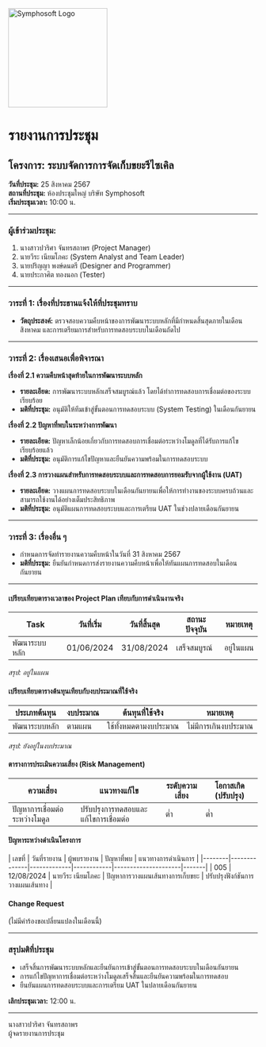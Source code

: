 <img src="https://www.symphosoft.com/logo/symphosoftLogo.png" alt="Symphosoft Logo" width="200"/>

# รายงานการประชุม

## โครงการ: ระบบจัดการการจัดเก็บขยะรีไซเคิล 
**วันที่ประชุม:** 25 สิงหาคม 2567  
**สถานที่ประชุม:** ห้องประชุมใหญ่ บริษัท Symphosoft  
**เริ่มประชุมเวลา:** 10:00 น.

---

### ผู้เข้าร่วมประชุม:
1. นางสาวปวริศา จันทรสถาพร (Project Manager)
2. นายวีระ เนียมโภคะ (System Analyst and Team Leader)
3. นายปริญญา พงษ์ดนตรี (Designer and Programmer)
4. นายประกาศิต ทองนอก (Tester)

---

### วาระที่ 1: เรื่องที่ประธานแจ้งให้ที่ประชุมทราบ
- **วัตถุประสงค์:** ตรวจสอบความคืบหน้าของการพัฒนาระบบหลักที่มีกำหนดสิ้นสุดภายในเดือนสิงหาคม และการเตรียมการสำหรับการทดสอบระบบในเดือนถัดไป

---

### วาระที่ 2: เรื่องเสนอเพื่อพิจารณา

**เรื่องที่ 2.1 ความคืบหน้าสุดท้ายในการพัฒนาระบบหลัก**  
- **รายละเอียด:** การพัฒนาระบบหลักเสร็จสมบูรณ์แล้ว โดยได้ทำการทดสอบการเชื่อมต่อของระบบเรียบร้อย
- **มติที่ประชุม:** อนุมัติให้ทีมเข้าสู่ขั้นตอนการทดสอบระบบ (System Testing) ในเดือนกันยายน

**เรื่องที่ 2.2 ปัญหาที่พบในระหว่างการพัฒนา**  
- **รายละเอียด:** ปัญหาเล็กน้อยเกี่ยวกับการทดสอบการเชื่อมต่อระหว่างโมดูลที่ได้รับการแก้ไขเรียบร้อยแล้ว
- **มติที่ประชุม:** อนุมัติการแก้ไขปัญหาและยืนยันความพร้อมในการทดสอบระบบ

**เรื่องที่ 2.3 การวางแผนสำหรับการทดสอบระบบและการทดสอบการยอมรับจากผู้ใช้งาน (UAT)**  
- **รายละเอียด:** วางแผนการทดสอบระบบในเดือนกันยายนเพื่อให้การทำงานของระบบครบถ้วนและสามารถใช้งานได้อย่างเต็มประสิทธิภาพ
- **มติที่ประชุม:** อนุมัติแผนการทดสอบระบบและการเตรียม UAT ในช่วงปลายเดือนกันยายน

---

### วาระที่ 3: เรื่องอื่น ๆ  
- กำหนดการจัดทำรายงานความคืบหน้าในวันที่ 31 สิงหาคม 2567  
- **มติที่ประชุม:** ยืนยันกำหนดการส่งรายงานความคืบหน้าเพื่อให้ทันแผนการทดสอบในเดือนกันยายน

---

#### เปรียบเทียบตารางเวลาของ Project Plan เทียบกับการดำเนินงานจริง
| Task | วันที่เริ่ม | วันที่สิ้นสุด | สถานะปัจจุบัน | หมายเหตุ |
|------|-------------|---------------|---------------|-----------|
| พัฒนาระบบหลัก | 01/06/2024 | 31/08/2024 | เสร็จสมบูรณ์ | อยู่ในแผน |

*สรุป: อยู่ในแผน*

#### เปรียบเทียบตารางต้นทุนเทียบกับงบประมาณที่ใช้จริง
| ประเภทต้นทุน | งบประมาณ | ต้นทุนที่ใช้จริง | หมายเหตุ |
|---------------|----------|----------------|---------|
| พัฒนาระบบหลัก | ตามแผน | ใช้ทั้งหมดตามงบประมาณ | ไม่มีการเกินงบประมาณ |

*สรุป: ยังอยู่ในงบประมาณ*

#### ตารางการประเมินความเสี่ยง (Risk Management)
| ความเสี่ยง | แนวทางแก้ไข | ระดับความเสี่ยง | โอกาสเกิด (ปรับปรุง) |
|------------|-------------|-----------------|--------------------|
| ปัญหาการเชื่อมต่อระหว่างโมดูล | ปรับปรุงการทดสอบและแก้ไขการเชื่อมต่อ | ต่ำ | ต่ำ |

#### ปัญหาระหว่างดำเนินโครงการ
| เลขที่ | วันที่รายงาน | ผู้พบรายงาน | ปัญหาที่พบ | แนวทางการดำเนินการ |
|--------|--------------|-------------|------------|---------------------|-------|
| 005    | 12/08/2024   | นายวีระ เนียมโภคะ | ปัญหาการวางแผนเส้นทางการเก็บขยะ | ปรับปรุงฟังก์ชันการวางแผนเส้นทาง |

#### Change Request
(ไม่มีคำร้องขอเปลี่ยนแปลงในเดือนนี้)

---

### สรุปมติที่ประชุม
- เสร็จสิ้นการพัฒนาระบบหลักและยืนยันการเข้าสู่ขั้นตอนการทดสอบระบบในเดือนกันยายน
- การแก้ไขปัญหาการเชื่อมต่อระหว่างโมดูลเสร็จสิ้นและยืนยันความพร้อมในการทดสอบ
- ยืนยันแผนการทดสอบระบบและการเตรียม UAT ในปลายเดือนกันยายน

**เลิกประชุมเวลา:** 12:00 น.  

---

นางสาวปวริศา จันทรสถาพร  
ผู้จดรายงานการประชุม
